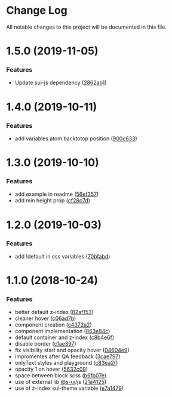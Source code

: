 # Change Log

All notable changes to this project will be documented in this file.

<a name="1.5.0"></a>
# 1.5.0 (2019-11-05)


### Features

* Update sui-js dependency ([2862ab1](https://github.com/SUI-Components/sui-components/commit/2862ab1))



<a name="1.4.0"></a>
# 1.4.0 (2019-10-11)


### Features

* add variables atom backtotop position ([900c633](https://github.com/SUI-Components/sui-components/commit/900c633))



<a name="1.3.0"></a>
# 1.3.0 (2019-10-10)


### Features

* add example in readme ([56ef357](https://github.com/SUI-Components/sui-components/commit/56ef357))
* add min height prop ([cf28c7d](https://github.com/SUI-Components/sui-components/commit/cf28c7d))



<a name="1.2.0"></a>
# 1.2.0 (2019-10-03)


### Features

* add !default in css variables ([70bfabd](https://github.com/SUI-Components/sui-components/commit/70bfabd))



<a name="1.1.0"></a>
# 1.1.0 (2018-10-24)


### Features

* better default z-index ([82af153](https://github.com/SUI-Components/sui-components/commit/82af153))
* cleaner hover ([c06ad7b](https://github.com/SUI-Components/sui-components/commit/c06ad7b))
* component creation ([c4372a2](https://github.com/SUI-Components/sui-components/commit/c4372a2))
* component implementation ([863e84c](https://github.com/SUI-Components/sui-components/commit/863e84c))
* default container and z-index ([c8b4e6f](https://github.com/SUI-Components/sui-components/commit/c8b4e6f))
* disable border ([c1ae397](https://github.com/SUI-Components/sui-components/commit/c1ae397))
* fix visibility start and opacity hover ([04604e9](https://github.com/SUI-Components/sui-components/commit/04604e9))
* impromentes after QA feedback ([3cae797](https://github.com/SUI-Components/sui-components/commit/3cae797))
* onlyText styles and playground ([c83ea2f](https://github.com/SUI-Components/sui-components/commit/c83ea2f))
* opacity 1 on hover ([5632c09](https://github.com/SUI-Components/sui-components/commit/5632c09))
* space between block scss ([b6fb07e](https://github.com/SUI-Components/sui-components/commit/b6fb07e))
* use of external lib [@s-ui](https://github.com/s-ui)/js ([21a4125](https://github.com/SUI-Components/sui-components/commit/21a4125))
* use of z-index sui-theme variable ([e7a1479](https://github.com/SUI-Components/sui-components/commit/e7a1479))




